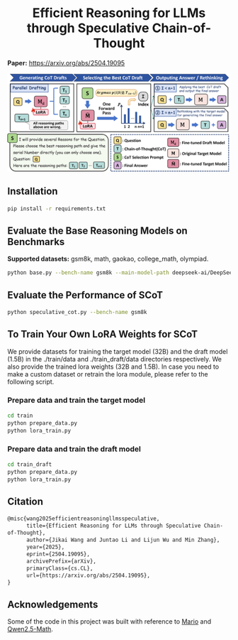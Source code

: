 # <center>Efficient Reasoning for LLMs through Speculative Chain-of-Thought</center>

**Paper:** https://arxiv.org/abs/2504.19095

<p align="center">
  <img src="scot.png" alt="scot" width="850">
</p>

## Installation
```bash
pip install -r requirements.txt
```

## Evaluate the Base Reasoning Models on Benchmarks
**Supported datasets:** gsm8k, math, gaokao, college_math, olympiad.
```bash
python base.py --bench-name gsm8k --main-model-path deepseek-ai/DeepSeek-R1-Distill-Qwen-32B --model-id Qwen-32B
```

## Evaluate the Performance of SCoT
```bash
python speculative_cot.py --bench-name gsm8k
```


## To Train Your Own LoRA Weights for SCoT 

We provide datasets for training the target model (32B) and the draft model (1.5B) in the ./train/data and ./train_draft/data directories respectively.
We also provide the trained lora weights (32B and 1.5B).
In case you need to make a custom dataset or retrain the lora module, please refer to the following script.

### Prepare data and train the target model
```bash
cd train
python prepare_data.py
python lora_train.py
```
### Prepare data and train the draft model
```bash
cd train_draft
python prepare_data.py
python lora_train.py
```

## Citation
```
@misc{wang2025efficientreasoningllmsspeculative,
      title={Efficient Reasoning for LLMs through Speculative Chain-of-Thought}, 
      author={Jikai Wang and Juntao Li and Lijun Wu and Min Zhang},
      year={2025},
      eprint={2504.19095},
      archivePrefix={arXiv},
      primaryClass={cs.CL},
      url={https://arxiv.org/abs/2504.19095}, 
}
```

## Acknowledgements
Some of the code in this project was built with reference to [Mario](https://github.com/MARIO-Math-Reasoning/MARIO) and [Qwen2.5-Math](https://github.com/QwenLM/Qwen2.5-Math).
